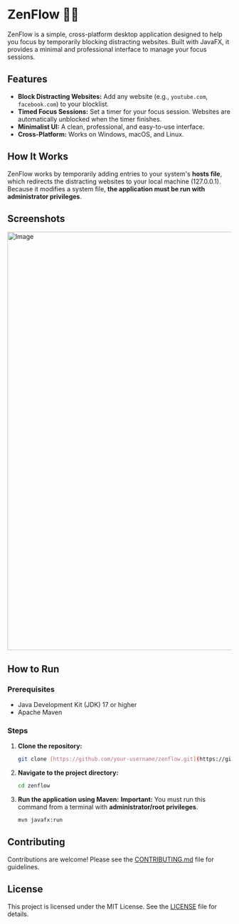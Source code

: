 # ZenFlow 🧘‍♂️

ZenFlow is a simple, cross-platform desktop application designed to help you focus by temporarily blocking distracting websites. Built with JavaFX, it provides a minimal and professional interface to manage your focus sessions.



## Features

* **Block Distracting Websites:** Add any website (e.g., `youtube.com`, `facebook.com`) to your blocklist.
* **Timed Focus Sessions:** Set a timer for your focus session. Websites are automatically unblocked when the timer finishes.
* **Minimalist UI:** A clean, professional, and easy-to-use interface.
* **Cross-Platform:** Works on Windows, macOS, and Linux.

## How It Works

ZenFlow works by temporarily adding entries to your system's **hosts file**, which redirects the distracting websites to your local machine (127.0.0.1). Because it modifies a system file, **the application must be run with administrator privileges**.

## Screenshots

<img width="749" height="941" alt="Image" src="https://github.com/user-attachments/assets/0fe9d821-124e-4c8a-99dd-314afd07ba7f" />



## How to Run

### Prerequisites

* Java Development Kit (JDK) 17 or higher
* Apache Maven

### Steps

1.  **Clone the repository:**
    ```sh
    git clone [https://github.com/your-username/zenflow.git](https://github.com/your-username/zenflow.git)
    ```
2.  **Navigate to the project directory:**
    ```sh
    cd zenflow
    ```
3.  **Run the application using Maven:**
    **Important:** You must run this command from a terminal with **administrator/root privileges**.
    ```sh
    mvn javafx:run
    ```

## Contributing

Contributions are welcome! Please see the [CONTRIBUTING.md](CONTRIBUTING.md) file for guidelines.

## License

This project is licensed under the MIT License. See the [LICENSE](LICENSE) file for details.
